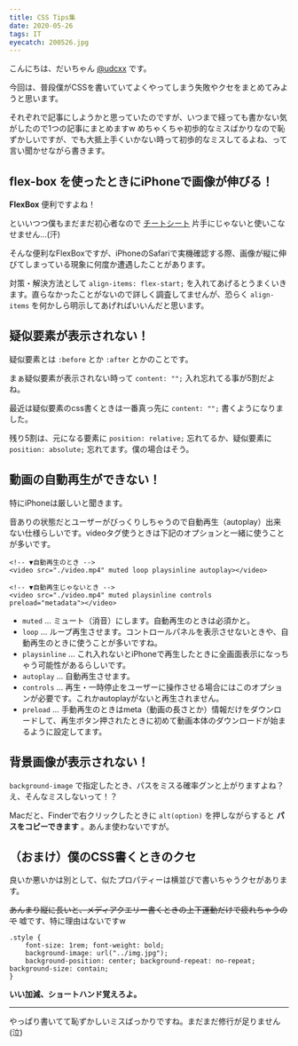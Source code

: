```yaml
---
title: CSS Tips集
date: 2020-05-26
tags: IT
eyecatch: 200526.jpg
---
```


こんにちは、だいちゃん [@udcxx](https://twitter.com/udc_xx) です。

今回は、普段僕がCSSを書いていてよくやってしまう失敗やクセをまとめてみようと思います。

それぞれで記事にしようかと思っていたのですが、いつまで経っても書かない気がしたので1つの記事にまとめますw めちゃくちゃ初歩的なミスばかりなので恥ずかしいですが、でも大抵上手くいかない時って初歩的なミスしてるよね、って言い聞かせながら書きます。

## flex-box を使ったときにiPhoneで画像が伸びる！

**FlexBox** 便利ですよね！

といいつつ僕もまだまだ初心者なので [チートシート](https://www.webcreatorbox.com/tech/css-flexbox-cheat-sheet#flexbox8) 片手にじゃないと使いこなせません...(汗)

そんな便利なFlexBoxですが、iPhoneのSafariで実機確認する際、画像が縦に伸びてしまっている現象に何度か遭遇したことがあります。

対策・解決方法として `align-items: flex-start;` を入れてあげるとうまくいきます。直らなかったことがないので詳しく調査してませんが、恐らく `align-items` を何かしら明示してあげればいいんだと思います。

## 疑似要素が表示されない！

疑似要素とは `:before` とか `:after` とかのことです。

まぁ疑似要素が表示されない時って `content: "";` 入れ忘れてる事が5割だよね。

最近は疑似要素のcss書くときは一番真っ先に `content: "";` 書くようになりました。

残り5割は、元になる要素に `position: relative;` 忘れてるか、疑似要素に  `position: absolute;` 忘れてます。僕の場合はそう。

## 動画の自動再生ができない！

特にiPhoneは厳しいと聞きます。

音ありの状態だとユーザーがびっくりしちゃうので自動再生（autoplay）出来ない仕様らしいです。videoタグ使うときは下記のオプションと一緒に使うことが多いです。

```
<!-- ▼自動再生のとき -->
<video src="./video.mp4" muted loop playsinline autoplay></video>

<!-- ▼自動再生じゃないとき -->
<video src="./video.mp4" muted playsinline controls preload="metadata"></video>
```

* `muted` … ミュート（消音）にします。自動再生のときは必須かと。
* `loop` … ループ再生させます。コントロールパネルを表示させないときや、自動再生のときに使うことが多いですね。
* `playsinline` … これ入れないとiPhoneで再生したときに全画面表示になっちゃう可能性があるらしいです。
* `autoplay` … 自動再生させます。
* `controls` … 再生・一時停止をユーザーに操作させる場合にはこのオプションが必要です。これかautoplayがないと再生されません。
* `preload` … 手動再生のときはmeta（動画の長さとか）情報だけをダウンロードして、再生ボタン押されたときに初めて動画本体のダウンロードが始まるように設定してます。

## 背景画像が表示されない！

`background-image` で指定したとき、パスをミスる確率グンと上がりますよね？え、そんなミスしないって！？

Macだと、Finderで右クリックしたときに `alt(option)` を押しながらすると **パスをコピーできます** 。あんま使わないですが。

## （おまけ）僕のCSS書くときのクセ

良いか悪いかは別として、似たプロパティーは横並びで書いちゃうクセがあります。

~~あんまり縦に長いと、メディアクエリー書くときの上下運動だけで疲れちゃうので~~ 嘘です、特に理由はないですw

```
.style {
	font-size: 1rem; font-weight: bold;
	background-image: url("../img.jpg");
	background-position: center; background-repeat: no-repeat; background-size: contain;
}
```

**いい加減、ショートハンド覚えろよ。**

-----

やっぱり書いてて恥ずかしいミスばっかりですね。まだまだ修行が足りません(泣)
